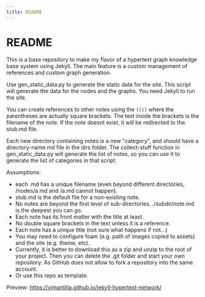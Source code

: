```yaml
---
title: README
---
```


# README

This is a base repository to make my flavor of a hypertext graph knowledge base system using Jekyll. The main feature is a custom management of references and custom graph generation.

Use gen_static_data.py to generate the static data for the site. This script will generate the data for the nodes and the graphs.
You need Jekyll to run the site.

You can create references to other notes using the ``(())`` where the parentheses are actually square brackets. The text inside the brackets is the filename of the note. If the note doesnt exist, it will be redirected to the stub.md file.

Each new directory containing notes is a new "category", and should have a directory-name.md file in the dirs folder. The collect-stuff function in gen_static_data.py will generate the list of notes, so you can use it to generate the list of categories in that script.

Assumptions:

- each .md has a unique filename (even beyond different directories, /nodes/a.md and /a.md cannot happen).
- stub.md is the default file for a non-existing note.
- No notes are beyond the first level of sub-directories. ./subdir/note.md is the deepest you can go.
- Each note has its front matter with the title at least.
- No double square brackets in the text unless it is a reference.
- Each note has a unique title (not sure what happens if not...)
- You may need to configure foam (e.g. path of images copied to assets) and the site (e.g. theme, etc).
- Currently, it is better to download this as a zip and unzip to the root of your project. Then you can delete the .git folder and start your own repository. As GitHub does not allow to fork a repository into the same account.
- Or use this repo as template.

Preview: https://yjmantilla.github.io/jekyll-hypertext-network/
